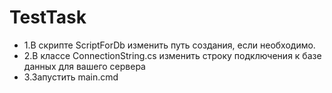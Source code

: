 # TestTask
* 1.В скрипте ScriptForDb изменить путь создания, если необходимо.
* 2.В классе ConnectionString.cs изменить строку подключения к базе данных для вашего сервера
* 3.Запустить main.cmd
